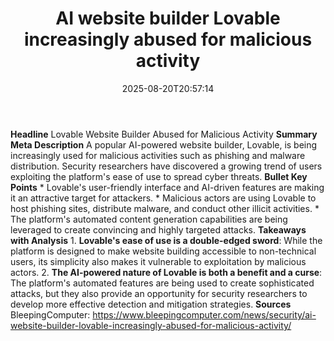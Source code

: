 ﻿---
title: "AI website builder Lovable increasingly abused for malicious activity"
date: "2025-08-20T20:57:14"
category: "Markets"
summary: ""
slug: "ai website builder lovable increasingly abused for malicious"
source_urls:
  - "https://www.bleepingcomputer.com/news/security/ai-website-builder-lovable-increasingly-abused-for-malicious-activity/"
seo:
  title: "AI website builder Lovable increasingly abused for malicious activity | Hash n Hedge"
  description: ""
  keywords: ["news", "markets", "brief"]
---
**Headline** Lovable Website Builder Abused for Malicious Activity  **Summary Meta Description** A popular AI-powered website builder, Lovable, is being increasingly used for malicious activities such as phishing and malware distribution. Security researchers have discovered a growing trend of users exploiting the platform's ease of use to spread cyber threats.  **Bullet Key Points**  * Lovable's user-friendly interface and AI-driven features are making it an attractive target for attackers. * Malicious actors are using Lovable to host phishing sites, distribute malware, and conduct other illicit activities. * The platform's automated content generation capabilities are being leveraged to create convincing and highly targeted attacks.  **Takeaways with Analysis**  1. **Lovable's ease of use is a double-edged sword**: While the platform is designed to make website building accessible to non-technical users, its simplicity also makes it vulnerable to exploitation by malicious actors. 2. **The AI-powered nature of Lovable is both a benefit and a curse**: The platform's automated features are being used to create sophisticated attacks, but they also provide an opportunity for security researchers to develop more effective detection and mitigation strategies.  **Sources** BleepingComputer: https://www.bleepingcomputer.com/news/security/ai-website-builder-lovable-increasingly-abused-for-malicious-activity/ 
